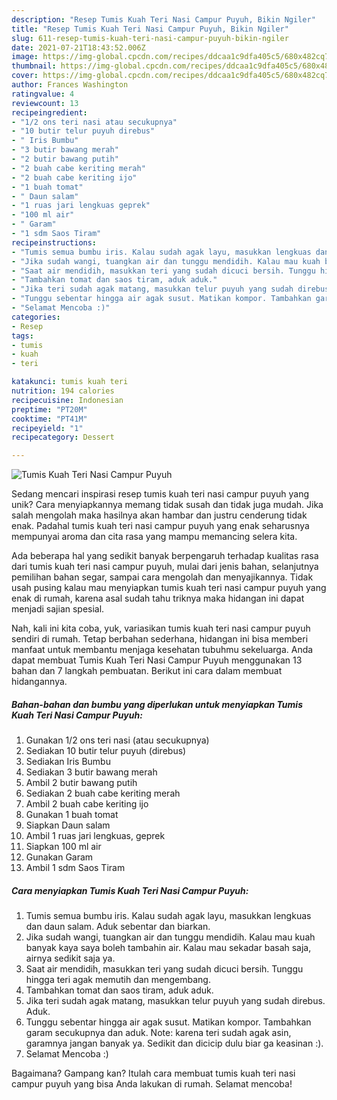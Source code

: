 ```yaml
---
description: "Resep Tumis Kuah Teri Nasi Campur Puyuh, Bikin Ngiler"
title: "Resep Tumis Kuah Teri Nasi Campur Puyuh, Bikin Ngiler"
slug: 611-resep-tumis-kuah-teri-nasi-campur-puyuh-bikin-ngiler
date: 2021-07-21T18:43:52.006Z
image: https://img-global.cpcdn.com/recipes/ddcaa1c9dfa405c5/680x482cq70/tumis-kuah-teri-nasi-campur-puyuh-foto-resep-utama.jpg
thumbnail: https://img-global.cpcdn.com/recipes/ddcaa1c9dfa405c5/680x482cq70/tumis-kuah-teri-nasi-campur-puyuh-foto-resep-utama.jpg
cover: https://img-global.cpcdn.com/recipes/ddcaa1c9dfa405c5/680x482cq70/tumis-kuah-teri-nasi-campur-puyuh-foto-resep-utama.jpg
author: Frances Washington
ratingvalue: 4
reviewcount: 13
recipeingredient:
- "1/2 ons teri nasi atau secukupnya"
- "10 butir telur puyuh direbus"
- " Iris Bumbu"
- "3 butir bawang merah"
- "2 butir bawang putih"
- "2 buah cabe keriting merah"
- "2 buah cabe keriting ijo"
- "1 buah tomat"
- " Daun salam"
- "1 ruas jari lengkuas geprek"
- "100 ml air"
- " Garam"
- "1 sdm Saos Tiram"
recipeinstructions:
- "Tumis semua bumbu iris. Kalau sudah agak layu, masukkan lengkuas dan daun salam. Aduk sebentar dan biarkan."
- "Jika sudah wangi, tuangkan air dan tunggu mendidih. Kalau mau kuah banyak kaya saya boleh tambahin air. Kalau mau sekadar basah saja, airnya sedikit saja ya."
- "Saat air mendidih, masukkan teri yang sudah dicuci bersih. Tunggu hingga teri agak memutih dan mengembang."
- "Tambahkan tomat dan saos tiram, aduk aduk."
- "Jika teri sudah agak matang, masukkan telur puyuh yang sudah direbus. Aduk."
- "Tunggu sebentar hingga air agak susut. Matikan kompor. Tambahkan garam secukupnya dan aduk. Note: karena teri sudah agak asin, garamnya jangan banyak ya. Sedikit dan dicicip dulu biar ga keasinan :)."
- "Selamat Mencoba :)"
categories:
- Resep
tags:
- tumis
- kuah
- teri

katakunci: tumis kuah teri 
nutrition: 194 calories
recipecuisine: Indonesian
preptime: "PT20M"
cooktime: "PT41M"
recipeyield: "1"
recipecategory: Dessert

---
```



![Tumis Kuah Teri Nasi Campur Puyuh](https://img-global.cpcdn.com/recipes/ddcaa1c9dfa405c5/680x482cq70/tumis-kuah-teri-nasi-campur-puyuh-foto-resep-utama.jpg)

Sedang mencari inspirasi resep tumis kuah teri nasi campur puyuh yang unik? Cara menyiapkannya memang tidak susah dan tidak juga mudah. Jika salah mengolah maka hasilnya akan hambar dan justru cenderung tidak enak. Padahal tumis kuah teri nasi campur puyuh yang enak seharusnya mempunyai aroma dan cita rasa yang mampu memancing selera kita.

Ada beberapa hal yang sedikit banyak berpengaruh terhadap kualitas rasa dari tumis kuah teri nasi campur puyuh, mulai dari jenis bahan, selanjutnya pemilihan bahan segar, sampai cara mengolah dan menyajikannya. Tidak usah pusing kalau mau menyiapkan tumis kuah teri nasi campur puyuh yang enak di rumah, karena asal sudah tahu triknya maka hidangan ini dapat menjadi sajian spesial.




Nah, kali ini kita coba, yuk, variasikan tumis kuah teri nasi campur puyuh sendiri di rumah. Tetap berbahan sederhana, hidangan ini bisa memberi manfaat untuk membantu menjaga kesehatan tubuhmu sekeluarga. Anda dapat membuat Tumis Kuah Teri Nasi Campur Puyuh menggunakan 13 bahan dan 7 langkah pembuatan. Berikut ini cara dalam membuat hidangannya.

<!--inarticleads1-->

##### Bahan-bahan dan bumbu yang diperlukan untuk menyiapkan Tumis Kuah Teri Nasi Campur Puyuh:

1. Gunakan 1/2 ons teri nasi (atau secukupnya)
1. Sediakan 10 butir telur puyuh (direbus)
1. Sediakan  Iris Bumbu
1. Sediakan 3 butir bawang merah
1. Ambil 2 butir bawang putih
1. Sediakan 2 buah cabe keriting merah
1. Ambil 2 buah cabe keriting ijo
1. Gunakan 1 buah tomat
1. Siapkan  Daun salam
1. Ambil 1 ruas jari lengkuas, geprek
1. Siapkan 100 ml air
1. Gunakan  Garam
1. Ambil 1 sdm Saos Tiram




<!--inarticleads2-->

##### Cara menyiapkan Tumis Kuah Teri Nasi Campur Puyuh:

1. Tumis semua bumbu iris. Kalau sudah agak layu, masukkan lengkuas dan daun salam. Aduk sebentar dan biarkan.
1. Jika sudah wangi, tuangkan air dan tunggu mendidih. Kalau mau kuah banyak kaya saya boleh tambahin air. Kalau mau sekadar basah saja, airnya sedikit saja ya.
1. Saat air mendidih, masukkan teri yang sudah dicuci bersih. Tunggu hingga teri agak memutih dan mengembang.
1. Tambahkan tomat dan saos tiram, aduk aduk.
1. Jika teri sudah agak matang, masukkan telur puyuh yang sudah direbus. Aduk.
1. Tunggu sebentar hingga air agak susut. Matikan kompor. Tambahkan garam secukupnya dan aduk. Note: karena teri sudah agak asin, garamnya jangan banyak ya. Sedikit dan dicicip dulu biar ga keasinan :).
1. Selamat Mencoba :)




Bagaimana? Gampang kan? Itulah cara membuat tumis kuah teri nasi campur puyuh yang bisa Anda lakukan di rumah. Selamat mencoba!
